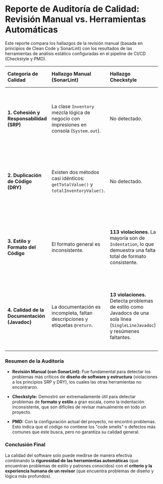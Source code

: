 # Reporte de Auditoría de Calidad: Revisión Manual vs. Herramientas Automáticas

Este reporte compara los hallazgos de la revisión manual (basada en principios de Clean Code y SonarLint) con los resultados de las herramientas de análisis estático configuradas en el pipeline de CI/CD (Checkstyle y PMD).

| Categoría de Calidad | Hallazgo Manual (SonarLint) | Hallazgo Checkstyle | Hallazgo PMD | Conclusión y Acción Recomendada | Issue Creado |
| :--- | :--- | :--- | :--- | :--- | :--- |
| **1. Cohesión y Responsabilidad (SRP)** | La clase `Inventory` mezcla lógica de negocio con impresiones en consola (`System.out`). | No detectado. | No detectado. | **Crítico.** La revisión manual fue esencial para detectar esta violación al principio SOLID. Requiere refactorización. | #9 |
| **2. Duplicación de Código (DRY)** | Existen dos métodos casi idénticos: `getTotalValue()` y `totalInventoryValue()`. | No detectado. | No detectado. | **Crítico.** La revisión manual identificó código duplicado que las herramientas pasaron por alto. | #10 |
| **3. Estilo y Formato del Código** | El formato general es inconsistente. | **113 violaciones.** La mayoría son de `Indentation`, lo que demuestra una falta total de formato consistente. | No detectado. | **Mayor.** Aunque no afecta la lógica, dificulta gravemente la legibilidad. Se recomienda aplicar un formateador automático en todo el proyecto. | N/A (Problema global) |
| **4. Calidad de la Documentación (Javadoc)** | La documentación es incompleta, faltan descripciones y etiquetas `@return`. | **13 violaciones.** Detecta problemas de estilo como Javadocs de una sola línea (`SingleLineJavadoc`) y resúmenes faltantes. | No detectado. | **Mayor.** Ambas revisiones (manual y automática) confirman que la documentación es deficiente y no cumple el objetivo del 90%. | #17, #18 |

### Resumen de la Auditoría

* **Revisión Manual (con SonarLint):** Fue fundamental para detectar los problemas más críticos de **diseño de software y estructura** (violaciones a los principios SRP y DRY), los cuales las otras herramientas no encontraron.

* **Checkstyle:** Demostró ser extremadamente útil para detectar problemas de **formato y estilo** a gran escala, como la indentación inconsistente, que son difíciles de revisar manualmente en todo un proyecto.

* **PMD:** Con la configuración actual del proyecto, no encontró problemas. Esto indica que el código no contiene los "code smells" o defectos más comunes que este busca, pero no garantiza su calidad general.

### Conclusión Final

La calidad del software solo puede medirse de manera efectiva combinando la **rigurosidad de las herramientas automáticas** (que encuentran problemas de estilo y patrones conocidos) con el **criterio y la experiencia humana de un revisor** (que encuentra problemas de diseño y lógica más profundos).